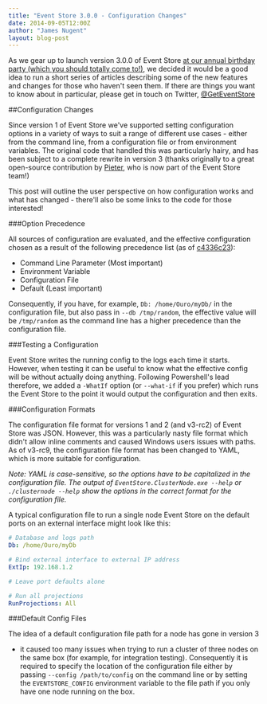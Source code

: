 ```yaml
---
title: "Event Store 3.0.0 - Configuration Changes"
date: 2014-09-05T12:00Z
author: "James Nugent"
layout: blog-post
---
```


<p class="lead">As we gear up to launch version 3.0.0 of Event Store <a href="/two-years-on">at our annual birthday
party (which you should totally come
to!)</a>, we decided it would be a good
idea to run a short series of articles describing some of the new features and
changes for those who haven't seen them. If there are things you want to know
about in particular, please get in touch on Twitter,
<a href="https://twitter.com/GetEventStore">@GetEventStore</a></p>

##Configuration Changes

Since version 1 of Event Store we've supported setting configuration options in
a variety of ways to suit a range of different use cases - either from the
command line, from a configuration file or from environment variables. The
original code that handled this was particularly hairy, and has been subject to
a complete rewrite in version 3 (thanks originally to a great open-source
contribution by [Pieter](http://pieterg.com), who is now part of the Event
Store team!)

This post will outline the user perspective on how configuration works and what
has changed - there'll also be some links to the code for those interested!

###Option Precedence

All sources of configuration are evaluated, and the effective configuration
chosen as a result of the following precedence list (as of
[c4336c23](https://github.com/EventStore/EventStore/commit/c4336c234f15a2bf3807ec6960031015f8ceac83)):

- Command Line Parameter (Most important)
- Environment Variable
- Configuration File
- Default (Least important)

Consequently, if you have, for example, `Db: /home/Ouro/myDb/` in the
configuration file, but also pass in `--db /tmp/random`, the effective value
will be `/tmp/random` as the command line has a higher precedence than the
configuration file.

###Testing a Configuration

Event Store writes the running config to the logs each time it starts. However,
when testing it can be useful to know what the effective config will be without
actually doing anything. Following Powershell's lead therefore, we added a
`-WhatIf` option (or `--what-if` if you prefer) which runs the Event Store to
the point it would output the configuration and then exits.

###Configuration Formats

The configuration file format for versions 1 and 2 (and v3-rc2) of Event Store
was JSON. However, this was a particularly nasty file format which didn't allow
inline comments and caused Windows users issues with paths. As of v3-rc9, the
configuration file format has been changed to YAML, which is more suitable for
configuration.

*Note: YAML is case-sensitive, so the options have to be capitalized in the
configuration file. The output of `EventStore.ClusterNode.exe --help` or
`./clusternode --help` show the options in the correct format for the
configuration file.*

A typical configuration file to run a single node Event Store on the default
ports on an external interface might look like this:

```yaml
# Database and logs path
Db: /home/Ouro/myDb

# Bind external interface to external IP address
ExtIp: 192.168.1.2

# Leave port defaults alone

# Run all projections
RunProjections: All
```

###Default Config Files

The idea of a default configuration file path for a node has gone in version 3
- it caused too many issues when trying to run a cluster of three nodes on the
same box (for example, for integration testing). Consequently it is required to
specify the location of the configuration file either by passing `--config
/path/to/config` on the command line or by setting the `EVENTSTORE_CONFIG`
environment variable to the file path if you only have one node running on the
box.
